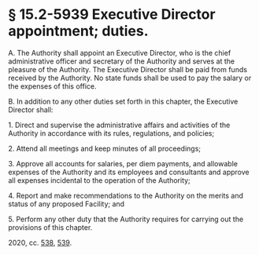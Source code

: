 # § 15.2-5939 Executive Director appointment; duties.

<p>A. The Authority shall appoint an Executive Director, who is the chief administrative officer and secretary of the Authority and serves at the pleasure of the Authority. The Executive Director shall be paid from funds received by the Authority. No state funds shall be used to pay the salary or the expenses of this office.</p><p>B. In addition to any other duties set forth in this chapter, the Executive Director shall:</p><p>1. Direct and supervise the administrative affairs and activities of the Authority in accordance with its rules, regulations, and policies;</p><p>2. Attend all meetings and keep minutes of all proceedings;</p><p>3. Approve all accounts for salaries, per diem payments, and allowable expenses of the Authority and its employees and consultants and approve all expenses incidental to the operation of the Authority;</p><p>4. Report and make recommendations to the Authority on the merits and status of any proposed Facility; and</p><p>5. Perform any other duty that the Authority requires for carrying out the provisions of this chapter.</p><p>2020, cc. <a href='http://lis.virginia.gov/cgi-bin/legp604.exe?201+ful+CHAP0538'>538</a>, <a href='http://lis.virginia.gov/cgi-bin/legp604.exe?201+ful+CHAP0539'>539</a>.</p>